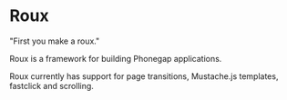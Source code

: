 Roux
======

"First you make a roux."

Roux is a framework for building Phonegap applications.

Roux currently has support for page transitions, Mustache.js templates, fastclick and scrolling.
